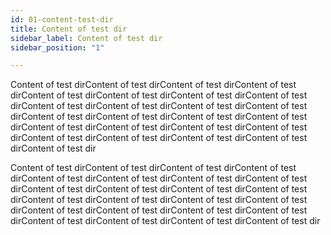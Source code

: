 ```yaml
---
id: 01-content-test-dir
title: Content of test dir
sidebar_label: Content of test dir
sidebar_position: "1"

---
```

Content of test dirContent of test dirContent of test dirContent of test dirContent of test dirContent of test dirContent of test dirContent of test dirContent of test dirContent of test dirContent of test dirContent of test dirContent of test dirContent of test dirContent of test dirContent of test dirContent of test dirContent of test dirContent of test dirContent of test dirContent of test dirContent of test dirContent of test dirContent of test dirContent of test dir

Content of test dirContent of test dirContent of test dirContent of test dirContent of test dirContent of test dirContent of test dirContent of test dirContent of test dirContent of test dirContent of test dirContent of test dirContent of test dirContent of test dirContent of test dirContent of test dirContent of test dirContent of test dirContent of test dirContent of test dirContent of test dirContent of test dirContent of test dirContent of test dir